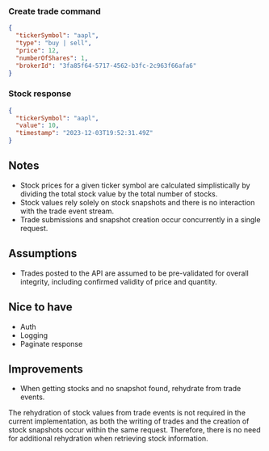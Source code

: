 ### Create trade command

```json
{
  "tickerSymbol": "aapl",
  "type": "buy | sell",
  "price": 12,
  "numberOfShares": 1,
  "brokerId": "3fa85f64-5717-4562-b3fc-2c963f66afa6"
}
```

### Stock response

```json
{
  "tickerSymbol": "aapl",
  "value": 10,
  "timestamp": "2023-12-03T19:52:31.49Z"
}
```

## Notes
- Stock prices for a given ticker symbol are calculated simplistically by dividing the total stock value by the total number of stocks.
- Stock values rely solely on stock snapshots and there is no interaction with the trade event stream. 
- Trade submissions and snapshot creation occur concurrently in a single request.







## Assumptions
- Trades posted to the API are assumed to be pre-validated for overall integrity, including confirmed validity of price and quantity.


## Nice to have
- Auth
- Logging
- Paginate response

## Improvements
- When getting stocks and no snapshot found, rehydrate from trade events. 

The rehydration of stock values from trade events is not required in the current implementation, as both the writing of trades and the creation of stock snapshots occur within the same request. Therefore, there is no need for additional rehydration when retrieving stock information.